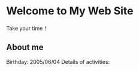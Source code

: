 # Welcome to My Web Site
Take your time！

## About me
Birthday: 2005/06/04
Details of activities: 


